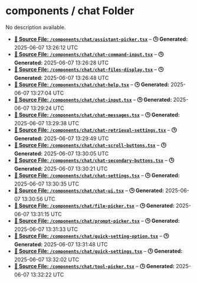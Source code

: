 # components / chat Folder

No description available.

- **[**📄 Source File:** `/components/chat/assistant-picker.tsx`](assistant-picker.tsx.md)** – **🕒 Generated:** 2025-06-07 13:26:12 UTC
- **[**📄 Source File:** `/components/chat/chat-command-input.tsx`](chat-command-input.tsx.md)** – **🕒 Generated:** 2025-06-07 13:26:28 UTC
- **[**📄 Source File:** `/components/chat/chat-files-display.tsx`](chat-files-display.tsx.md)** – **🕒 Generated:** 2025-06-07 13:26:48 UTC
- **[**📄 Source File:** `/components/chat/chat-help.tsx`](chat-help.tsx.md)** – **🕒 Generated:** 2025-06-07 13:27:04 UTC
- **[**📄 Source File:** `/components/chat/chat-input.tsx`](chat-input.tsx.md)** – **🕒 Generated:** 2025-06-07 13:29:24 UTC
- **[**📄 Source File:** `/components/chat/chat-messages.tsx`](chat-messages.tsx.md)** – **🕒 Generated:** 2025-06-07 13:29:38 UTC
- **[**📄 Source File:** `/components/chat/chat-retrieval-settings.tsx`](chat-retrieval-settings.tsx.md)** – **🕒 Generated:** 2025-06-07 13:29:49 UTC
- **[**📄 Source File:** `/components/chat/chat-scroll-buttons.tsx`](chat-scroll-buttons.tsx.md)** – **🕒 Generated:** 2025-06-07 13:30:05 UTC
- **[**📄 Source File:** `/components/chat/chat-secondary-buttons.tsx`](chat-secondary-buttons.tsx.md)** – **🕒 Generated:** 2025-06-07 13:30:21 UTC
- **[**📄 Source File:** `/components/chat/chat-settings.tsx`](chat-settings.tsx.md)** – **🕒 Generated:** 2025-06-07 13:30:35 UTC
- **[**📄 Source File:** `/components/chat/chat-ui.tsx`](chat-ui.tsx.md)** – **🕒 Generated:** 2025-06-07 13:30:56 UTC
- **[**📄 Source File:** `/components/chat/file-picker.tsx`](file-picker.tsx.md)** – **🕒 Generated:** 2025-06-07 13:31:15 UTC
- **[**📄 Source File:** `/components/chat/prompt-picker.tsx`](prompt-picker.tsx.md)** – **🕒 Generated:** 2025-06-07 13:31:33 UTC
- **[**📄 Source File:** `/components/chat/quick-setting-option.tsx`](quick-setting-option.tsx.md)** – **🕒 Generated:** 2025-06-07 13:31:48 UTC
- **[**📄 Source File:** `/components/chat/quick-settings.tsx`](quick-settings.tsx.md)** – **🕒 Generated:** 2025-06-07 13:32:02 UTC
- **[**📄 Source File:** `/components/chat/tool-picker.tsx`](tool-picker.tsx.md)** – **🕒 Generated:** 2025-06-07 13:32:22 UTC